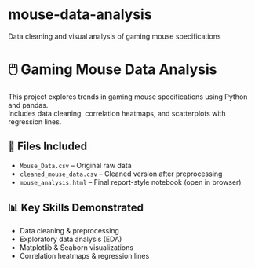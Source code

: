 # mouse-data-analysis
Data cleaning and visual analysis of gaming mouse specifications


# 🖱️ Gaming Mouse Data Analysis

This project explores trends in gaming mouse specifications using Python and pandas.  
Includes data cleaning, correlation heatmaps, and scatterplots with regression lines.

## 📁 Files Included
- `Mouse_Data.csv` – Original raw data
- `cleaned_mouse_data.csv` – Cleaned version after preprocessing
- `mouse_analysis.html` – Final report-style notebook (open in browser)

## 📊 Key Skills Demonstrated
- Data cleaning & preprocessing
- Exploratory data analysis (EDA)
- Matplotlib & Seaborn visualizations
- Correlation heatmaps & regression lines
